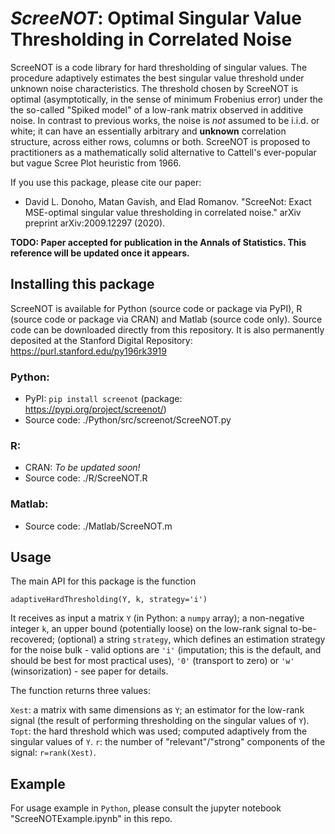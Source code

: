 # *ScreeNOT*: Optimal Singular Value Thresholding in Correlated Noise

ScreeNOT is a code library for hard thresholding of singular values. The procedure adaptively estimates the best singular value threshold under unknown noise characteristics. The threshold chosen by ScreeNOT is optimal (asymptotically, in the sense of minimum Frobenius error) under the the so-called "Spiked model" of a low-rank matrix observed in additive noise. In contrast to previous works, the noise is *not* assumed to be i.i.d. or white; it can have an essentially arbitrary and **unknown** correlation structure, across either rows, columns or both. 
ScreeNOT is proposed to practitioners as a mathematically solid alternative to Cattell's ever-popular but vague Scree Plot heuristic from 1966.

If you use this package, please cite our paper:
* David L. Donoho, Matan Gavish, and Elad Romanov. 
"ScreeNot: Exact MSE-optimal singular value thresholding in correlated noise." 
arXiv preprint arXiv:2009.12297 (2020).

**TODO: Paper accepted for publication in the Annals of Statistics. This reference will be updated once it appears.**


## Installing this package
ScreeNOT is available for Python (source code or package via PyPI), R (source code or package via CRAN) and Matlab (source code only).
Source code can be downloaded directly from this repository. It is also permanently deposited at the Stanford Digital Repository: https://purl.stanford.edu/py196rk3919

### Python:

* PyPI: `pip install screenot`   (package: https://pypi.org/project/screenot/)
* Source code:  ./Python/src/screenot/ScreeNOT.py

### R:

* CRAN: *To be updated soon!*
* Source code: ./R/ScreeNOT.R

### Matlab:

* Source code: ./Matlab/ScreeNOT.m

## Usage

The main API for this package is the function

`adaptiveHardThresholding(Y, k, strategy='i')`

It receives as input a matrix `Y` (in Python: a `numpy` array); a non-negative integer `k`, an upper bound (potentially loose) on the low-rank signal to-be-recovered; (optional) a string `strategy`, which defines an estimation strategy for the noise bulk - valid options are `'i'` (imputation; this is the default, and should be best for most practical uses), `'0'` (transport to zero) or `'w'` (winsorization) - see paper for details.

The function returns three values:

`Xest`: a matrix with same dimensions as `Y`; an estimator for the low-rank signal (the result of performing thresholding on the singular values of `Y`).
`Topt`: the hard threshold which was used; computed adaptively from the singular values of `Y`.
`r`: the number of "relevant"/"strong" components of the signal: `r=rank(Xest)`.

## Example

For usage example in `Python`, please consult the jupyter notebook "ScreeNOTExample.ipynb" in this repo.
